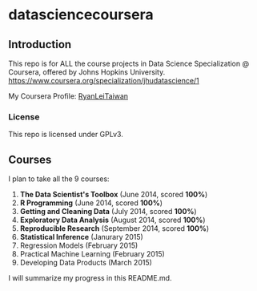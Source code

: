 datasciencecoursera
===================

## Introduction
This repo is for ALL the course projects in Data Science Specialization @ Coursera, offered by Johns Hopkins University.
https://www.coursera.org/specialization/jhudatascience/1

My Coursera Profile: [RyanLeiTaiwan](https://www.coursera.org/user/i/f5a617a5122f65d7569968c21d0943e6)

### License
This repo is licensed under GPLv3.

## Courses
I plan to take all the 9 courses:

1. **The Data Scientist's Toolbox** (June 2014, scored **100%**)
2. **R Programming** (June 2014, scored **100%**)
3. **Getting and Cleaning Data** (July 2014, scored **100%**)
4. **Exploratory Data Analysis** (August 2014, scored **100%**)
5. **Reproducible Research** (September 2014, scored **100%**)
6. **Statistical Inference** (Janurary 2015)
7. Regression Models (February 2015)
8. Practical Machine Learning (February 2015)
9. Developing Data Products (March 2015)

I will summarize my progress in this README.md.
